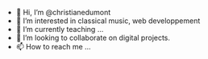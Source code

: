 - 👋 Hi, I’m @christianedumont
- 👀 I’m interested in classical music, web developpement
- 🌱 I’m currently teaching ...
- 💞️ I’m looking to collaborate on digital projects.
- 📫 How to reach me ...

<!---
christianedumont/christianedumont is a ✨ special ✨ repository because its `README.md` (this file) appears on your GitHub profile.
You can click the Preview link to take a look at your changes.
--->
